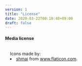 ```yaml
---
version: 1
title: "License"
date: 2020-03-22T00:10:48+09:00
draft: false
---
```


#### Media license

<div style="padding:1rem">
Icons made by:
<li>
    <a href="https://www.flaticon.com/authors/shmai" title="shmai">shmai</a> from <a href="https://www.flaticon.com/" title="Flaticon">www.flaticon.com</a>.
</li>
</div>